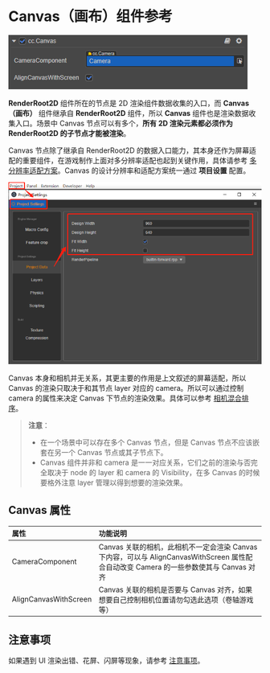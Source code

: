 # Canvas（画布）组件参考

![](canvas/canvas.png)

**RenderRoot2D** 组件所在的节点是 2D 渲染组件数据收集的入口，而 **Canvas（画布）** 组件继承自 **RenderRoot2D** 组件，所以 **Canvas** 组件也是渲染数据收集入口。场景中 Canvas 节点可以有多个，**所有 2D 渲染元素都必须作为 RenderRoot2D 的子节点才能被渲染**。

Canvas 节点除了继承自 RenderRoot2D 的数据入口能力，其本身还作为屏幕适配的重要组件，在游戏制作上面对多分辨率适配也起到关键作用，具体请参考 [多分辨率适配方案](../engine/multi-resolution.md)。Canvas 的设计分辨率和适配方案统一通过 **项目设置** 配置。

![](canvas/design-resolution.png)

Canvas 本身和相机并无关系，其更主要的作用是上文叙述的屏幕适配，所以 Canvas 的渲染只取决于和其节点 layer 对应的 camera。所以可以通过控制 camera 的属性来决定 Canvas 下节点的渲染效果。具体可以参考 [相机混合排序](../engine/priority.md#2.-相机混合排序)。

> **注意**：
>
> - 在一个场景中可以存在多个 Canvas 节点，但是 Canvas 节点不应该嵌套在另一个 Canvas 节点或其子节点下。
> - Canvas 组件并非和 camera 是一一对应关系，它们之前的渲染与否完全取决于 node 的 layer 和 camera 的 Visibility，在多 Canvas 的时候要格外注意 layer 管理以得到想要的渲染效果。

## Canvas 属性

| 属性           | 功能说明                                                 |
| :------------- | :----------                                            |
| CameraComponent     | Canvas 关联的相机，此相机不一定会渲染 Canvas 下内容，可以与 AlignCanvasWithScreen 属性配合自动改变 Camera 的一些参数使其与 Canvas 对齐
| AlignCanvasWithScreen | Canvas 关联的相机是否要与 Canvas 对齐，如果想要自己控制相机位置请勿勾选此选项（卷轴游戏等）

## 注意事项

如果遇到 UI 渲染出错、花屏、闪屏等现象，请参考 [注意事项](../engine/priority.md#注意事项)。
